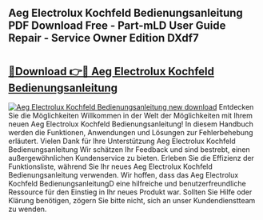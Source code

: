 ## Aeg Electrolux Kochfeld Bedienungsanleitung PDF Download Free - Part-mLD User Guide Repair - Service Owner Edition DXdf7

# <h2><a href="http://df4158.blite.top/?on=Aeg+Electrolux+Kochfeld+Bedienungsanleitung">🔗Download 👉🔴 Aeg Electrolux Kochfeld Bedienungsanleitung</a></h2>

[![Aeg Electrolux Kochfeld Bedienungsanleitung new download](https://i.imgur.com/lujVjoI.png)](http://df4158.blite.top/?on=Aeg+Electrolux+Kochfeld+Bedienungsanleitung)
Entdecken Sie die Möglichkeiten Willkommen in der Welt der Möglichkeiten mit Ihrem neuen Aeg Electrolux Kochfeld Bedienungsanleitung! In diesem Handbuch werden die Funktionen, Anwendungen und Lösungen zur Fehlerbehebung erläutert. Vielen Dank für Ihre Unterstützung Aeg Electrolux Kochfeld Bedienungsanleitung Wir schätzen Ihr Feedback und sind bestrebt, einen außergewöhnlichen Kundenservice zu bieten. Erleben Sie die Effizienz der Funktionsliste, während Sie Ihr neues Aeg Electrolux Kochfeld Bedienungsanleitung verwenden. Wir hoffen, dass das Aeg Electrolux Kochfeld BedienungsanleitungD eine hilfreiche und benutzerfreundliche Ressource für den Einstieg in Ihr neues Produkt war. Sollten Sie Hilfe oder Klärung benötigen, zögern Sie bitte nicht, sich an unser Kundendienstteam zu wenden.
